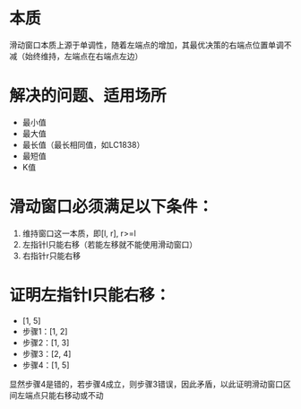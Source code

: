 # 本质
滑动窗口本质上源于单调性，随着左端点的增加，其最优决策的右端点位置单调不减（始终维持，左端点在右端点左边）


# 解决的问题、适用场所
- 最小值
- 最大值
- 最长值（最长相同值，如LC1838）
- 最短值
- K值

# 滑动窗口必须满足以下条件：
1. 维持窗口这一本质，即[l, r], r>=l
2. 左指针l只能右移（若能左移就不能使用滑动窗口）
3. 右指针r只能右移


# 证明左指针l只能右移：
- [1, 5]
- 步骤1：[1, 2]
- 步骤2：[1, 3]
- 步骤3：[2, 4]
- 步骤4：[1, 5]

显然步骤4是错的，若步骤4成立，则步骤3错误，因此矛盾，以此证明滑动窗口区间左端点只能右移动或不动


